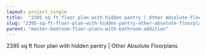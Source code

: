 ```yaml
---
layout: project_single
title:  "2395 sq ft floor plan with hidden pantry | Other Absolute Floorplans"
slug: "2395-sq-ft-floor-plan-with-hidden-pantry-other-absolute-floorplans"
parent: "master-bedroom-floor-plans-with-bathroom-addition"
---
```

2395 sq ft floor plan with hidden pantry | Other Absolute Floorplans